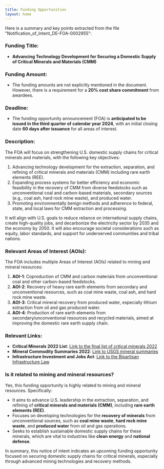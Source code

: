 ```yaml
---
title: Funding Opportunities
layout: home
---
```



Here is a summary and key points extracted from the file "Notification_of_Intent_DE-FOA-0002955":

### Funding Title:
- **Advancing Technology Development for Securing a Domestic Supply of Critical Minerals and Materials (CMM)**

### Funding Amount:
- The funding amounts are not explicitly mentioned in the document. However, there is a requirement for a **20% cost share commitment** from awardees.

### Deadline:
- The funding opportunity announcement (FOA) is **anticipated to be issued in the third quarter of calendar year 2024**, with an initial closing date **60 days after issuance** for all areas of interest.

### Description:
The FOA will focus on strengthening U.S. domestic supply chains for critical minerals and materials, with the following key objectives:
1. Advancing technology development for the extraction, separation, and refining of critical minerals and materials (CMM) including rare earth elements (REE).
2. Expanding process systems for better efficiency and economic feasibility in the recovery of CMM from diverse feedstocks such as unconventional coal and carbon-based materials, secondary sources (e.g., coal ash, hard rock mine waste), and produced water.
3. Promoting environmentally benign methods and adherence to federal, state, and local laws for CMM extraction and processing.

It will align with U.S. goals to reduce reliance on international supply chains, create high-quality jobs, and decarbonize the electricity sector by 2035 and the economy by 2050. It will also encourage societal considerations such as equity, labor standards, and support for underserved communities and tribal nations.

### Relevant Areas of Interest (AOIs):
The FOA includes multiple Areas of Interest (AOIs) related to mining and mineral resources:
1. **AOI-1**: Coproduction of CMM and carbon materials from unconventional coal and other carbon-based feedstocks.
2. **AOI-2**: Recovery of heavy rare earth elements from secondary and unconventional resources, such as coal mine waste, coal ash, and hard rock mine waste.
3. **AOI-3**: Critical mineral recovery from produced water, especially lithium extraction from oil and gas produced water.
4. **AOI-4**: Production of rare earth elements from secondary/unconventional resources and recycled materials, aimed at improving the domestic rare earth supply chain.

### Relevant Links:
- **Critical Minerals 2022 List**: [Link to the final list of critical minerals 2022](https://www.federalregister.gov/documents/2022/02/24/2022-04027/2022-final-list-of-critical-minerals)
- **Mineral Commodity Summaries 2022**: [Link to USGS mineral summaries](https://pubs.usgs.gov/periodicals/mcs2022/mcs2022.pdf)
- **Infrastructure Investment and Jobs Act**: [Link to the Bipartisan Infrastructure Law](https://www.congress.gov/bill/117th-congress/house-bill/3684/text)

### Is it related to mining and mineral resources?
Yes, this funding opportunity is highly related to mining and mineral resources. Specifically:
- It aims to advance U.S. leadership in the extraction, separation, and refining of **critical minerals and materials (CMM)**, including **rare earth elements (REE)**.
- Focuses on developing technologies for the **recovery of minerals** from unconventional sources, such as **coal mine waste**, **hard rock mine waste**, and **produced water** from oil and gas operations.
- Seeks to establish sustainable domestic supply chains for these minerals, which are vital to industries like **clean energy** and **national defense**.

In summary, this notice of intent indicates an upcoming funding opportunity focused on securing domestic supply chains for critical minerals, especially through advanced mining technologies and recovery methods.
